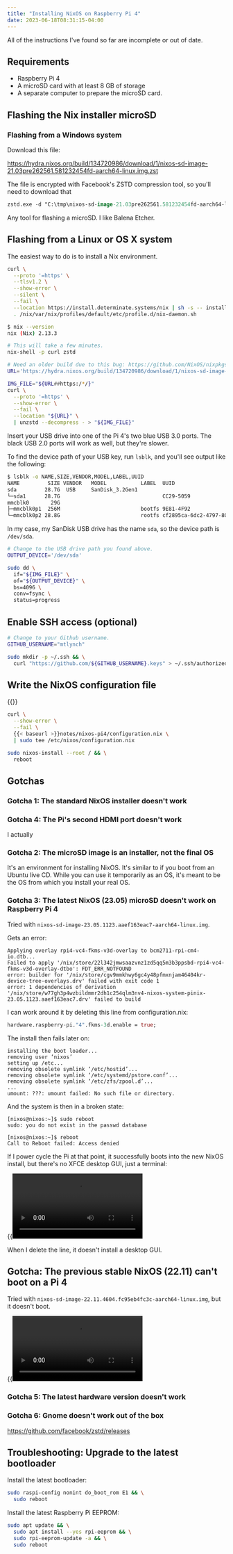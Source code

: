 ```yaml
---
title: "Installing NixOS on Raspberry Pi 4"
date: 2023-06-18T08:31:15-04:00
---
```


All of the instructions I've found so far are incomplete or out of date.

## Requirements

* Raspberry Pi 4
* A microSD card with at least 8 GB of storage
* A separate computer to prepare the microSD card.

## Flashing the Nix installer microSD

### Flashing from a Windows system

Download this file:

https://hydra.nixos.org/build/134720986/download/1/nixos-sd-image-21.03pre262561.581232454fd-aarch64-linux.img.zst

The file is encrypted with Facebook's ZSTD compression tool, so you'll need to download that


```ps
zstd.exe -d "C:\tmp\nixos-sd-image-21.03pre262561.581232454fd-aarch64-linux.img.zst"
```

Any tool for flashing a microSD. I like Balena Etcher.

## Flashing from a Linux or OS X system

The easiest way to do is to install a Nix environment.

```bash
curl \
  --proto '=https' \
  --tlsv1.2 \
  --show-error \
  --silent \
  --fail \
  --location https://install.determinate.systems/nix | sh -s -- install && \
  . /nix/var/nix/profiles/default/etc/profile.d/nix-daemon.sh
```

```bash
$ nix --version
nix (Nix) 2.13.3
```

```bash
# This will take a few minutes.
nix-shell -p curl zstd

# Need an older build due to this bug: https://github.com/NixOS/nixpkgs/issues/179701
URL='https://hydra.nixos.org/build/134720986/download/1/nixos-sd-image-21.03pre262561.581232454fd-aarch64-linux.img.zst'

IMG_FILE="${URL##https:/*/}"
curl \
  --proto '=https' \
  --show-error \
  --fail \
  --location "${URL}" \
  | unzstd --decompress - > "${IMG_FILE}"
```

Insert your USB drive into one of the Pi 4's two blue USB 3.0 ports. The black USB 2.0 ports will work as well, but they're slower.

To find the device path of your USB key, run `lsblk`, and you'll see output like the following:

```bash
$ lsblk -o NAME,SIZE,VENDOR,MODEL,LABEL,UUID
NAME         SIZE VENDOR   MODEL           LABEL  UUID
sda         28.7G  USB     SanDisk_3.2Gen1
└─sda1      28.7G                                 CC29-5059
mmcblk0       29G
├─mmcblk0p1  256M                          bootfs 9E81-4F92
└─mmcblk0p2 28.8G                          rootfs cf2895ca-6dc2-4797-8040-f76ba1508f41
```

In my case, my SanDisk USB drive has the name `sda`, so the device path is `/dev/sda`.

```bash
# Change to the USB drive path you found above.
OUTPUT_DEVICE='/dev/sda'

sudo dd \
  if="${IMG_FILE}" \
  of="${OUTPUT_DEVICE}" \
  bs=4096 \
  conv=fsync \
  status=progress
```

## Enable SSH access (optional)

```bash
# Change to your Github username.
GITHUB_USERNAME="mtlynch"

sudo mkdir -p ~/.ssh && \
  curl "https://github.com/${GITHUB_USERNAME}.keys" > ~/.ssh/authorized_keys
```

## Write the NixOS configuration file

{{<inline-file filename="configuration.nix" language="nix">}}

```bash
curl \
  --show-error \
  --fail \
  {{< baseurl >}}notes/nixos-pi4/configuration.nix \
  | sudo tee /etc/nixos/configuration.nix
```

```bash
sudo nixos-install --root / && \
  reboot
```


## Gotchas

### Gotcha 1: The standard NixOS installer doesn't work


### Gotcha 4: The Pi's second HDMI port doesn't work

I actually

### Gotcha 2: The microSD image is an installer, not the final OS

It's an environment for installing NixOS. It's similar to if you boot from an Ubuntu live CD. While you can use it temporarily as an OS, it's meant to be the OS from which you install your real OS.

### Gotcha 3: The latest NixOS (23.05) microSD doesn't work on Raspberry Pi 4

Tried with `nixos-sd-image-23.05.1123.aaef163eac7-aarch64-linux.img`.

Gets an error:

```text
Applying overlay rpi4-vc4-fkms-v3d-overlay to bcm2711-rpi-cm4-io.dtb...
Failed to apply '/nix/store/22l342jmwsaazvnz1zd5qq5m3b3ppsbd-rpi4-vc4-fkms-v3d-overlay-dtbo': FDT_ERR_NOTFOUND
error: builder for '/nix/store/cgv9mmkhwy6gc4y48pfmxnjam46404kr-device-tree-overlays.drv' failed with exit code 1
error: 1 dependencies of derivation '/nix/store/w77gh3p4wzbildmmr2dh1c254qlm3nv4-nixos-system-pinix-23.05.1123.aaef163eac7.drv' failed to build
```

I can work around it by deleting this line from configuration.nix:

```nix
hardware.raspberry-pi."4".fkms-3d.enable = true;
```

The install then fails later on:

```text
installing the boot loader...
removing user ‘nixos’
setting up /etc...
removing obsolete symlink ‘/etc/hostid’...
removing obsolete symlink ‘/etc/systemd/pstore.conf’...
removing obsolete symlink ‘/etc/zfs/zpool.d’...
...
umount: ???: umount failed: No such file or directory.
```

And the system is then in a broken state:

```text
[nixos@nixos:~]$ sudo reboot
sudo: you do not exist in the passwd database

[nixos@nixos:~]$ reboot
Call to Reboot failed: Access denied
```

If I power cycle the Pi at that point, it successfully boots into the new NixOS install, but there's no XFCE desktop GUI, just a terminal:

{{<video src="nixos-23.05-no-gui.mp4" max-width="800px" caption="The NixOS 22.11 microSD image fails to boot on a Raspberry Pi 4.">}}

When I delete the line, it doesn't install a desktop GUI.

## Gotcha: The previous stable NixOS (22.11) can't boot on a Pi 4

Tried with `nixos-sd-image-22.11.4604.fc95eb4fc3c-aarch64-linux.img`, but it doesn't boot.

{{<video src="nixos-22.11-boot-fail.mp4" max-width="800px" caption="The NixOS 22.11 microSD image fails to boot on a Raspberry Pi 4.">}}

### Gotcha 5: The latest hardware version doesn't work

### Gotcha 6: Gnome doesn't work out of the box



https://github.com/facebook/zstd/releases


## Troubleshooting: Upgrade to the latest bootloader

Install the latest bootloader:

```bash
sudo raspi-config nonint do_boot_rom E1 && \
  sudo reboot
```

Install the latest Raspberry Pi EEPROM:

```bash
sudo apt update && \
  sudo apt install --yes rpi-eeprom && \
  sudo rpi-eeprom-update -a && \
  sudo reboot
```

